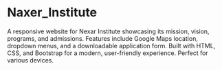 # Naxer_Institute
A responsive website for Nexar Institute showcasing its mission, vision, programs, and admissions. Features include Google Maps location, dropdown menus, and a downloadable application form. Built with HTML, CSS, and Bootstrap for a modern, user-friendly experience. Perfect for various devices.
